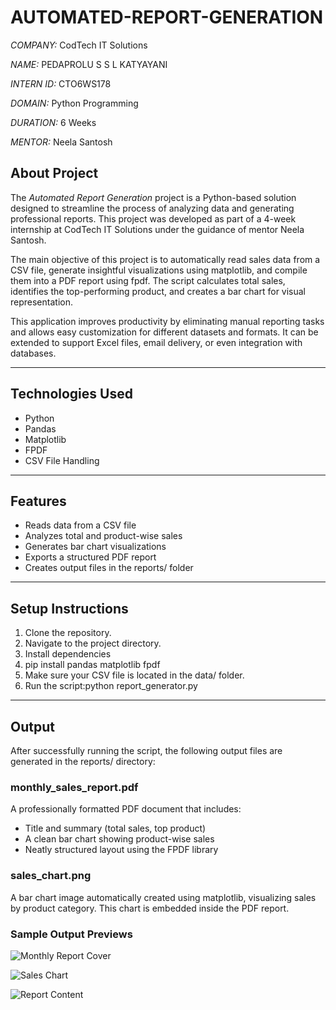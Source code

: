 # AUTOMATED-REPORT-GENERATION

*COMPANY:* CodTech IT Solutions  

*NAME:* PEDAPROLU S S L KATYAYANI

*INTERN ID:* CTO6WS178

*DOMAIN:* Python Programming 

*DURATION:* 6 Weeks  

*MENTOR:* Neela Santosh

## About Project

The *Automated Report Generation* project is a Python-based solution designed to streamline the process of analyzing data and generating professional reports. This project was developed as part of a 4-week internship at CodTech IT Solutions under the guidance of mentor Neela Santosh.

The main objective of this project is to automatically read sales data from a CSV file, generate insightful visualizations using matplotlib, and compile them into a PDF report using fpdf. The script calculates total sales, identifies the top-performing product, and creates a bar chart for visual representation.

This application improves productivity by eliminating manual reporting tasks and allows easy customization for different datasets and formats. It can be extended to support Excel files, email delivery, or even integration with databases.

---

## Technologies Used

- Python
- Pandas
- Matplotlib
- FPDF
- CSV File Handling

---

## Features

- Reads data from a CSV file
- Analyzes total and product-wise sales
- Generates bar chart visualizations
- Exports a structured PDF report
- Creates output files in the reports/ folder

---

## Setup Instructions

1. Clone the repository.
2. Navigate to the project directory.
3. Install dependencies
4. pip install pandas matplotlib fpdf
5. Make sure your CSV file is located in the data/ folder.
6. Run the script:python report_generator.py

---

## Output

After successfully running the script, the following output files are generated in the reports/ directory:

### monthly_sales_report.pdf
A professionally formatted PDF document that includes:
- Title and summary (total sales, top product)
- A clean bar chart showing product-wise sales
- Neatly structured layout using the FPDF library

### sales_chart.png
A bar chart image automatically created using matplotlib, visualizing sales by product category. This chart is embedded inside the PDF report.

### Sample Output Previews

![Monthly Report Cover](https://github.com/user-attachments/assets/c987b4e8-3929-46ce-993a-b5cfa83f9d84)

![Sales Chart](https://github.com/user-attachments/assets/6784f385-5b42-4780-9932-1195cf718797)

![Report Content](https://github.com/user-attachments/assets/87117c19-a756-411d-a034-28d2df4cd873)

